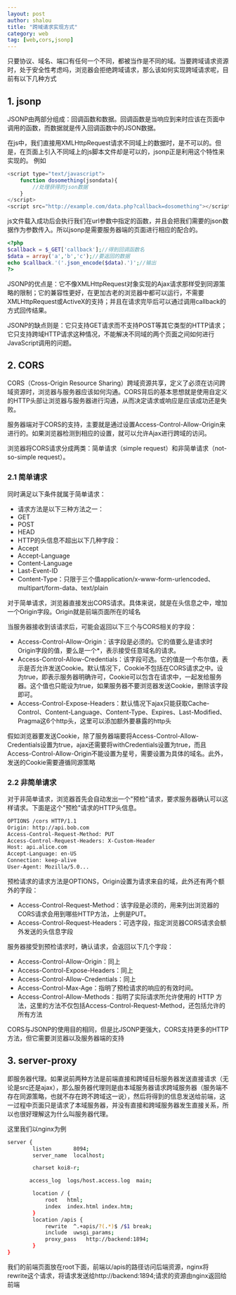 ```yaml
---
layout: post
author: shalou
title: "跨域请求实现方式" 
category: web
tag: [web,cors,jsonp]
---
```


只要协议、域名、端口有任何一个不同，都被当作是不同的域。当要跨域请求资源时，处于安全性考虑吗，浏览器会拒绝跨域请求，那么该如何实现跨域请求呢，目前有以下几种方式

## 1. jsonp
JSONP由两部分组成：回调函数和数据。回调函数是当响应到来时应该在页面中调用的函数，而数据就是传入回调函数中的JSON数据。

在js中，我们直接用XMLHttpRequest请求不同域上的数据时，是不可以的。但是，在页面上引入不同域上的js脚本文件却是可以的，jsonp正是利用这个特性来实现的。 例如

<!-- more -->

```javascript
<script type="text/javascript">
    function dosomething(jsondata){
        //处理获得的json数据
    }
</script>
<script src="http://example.com/data.php?callback=dosomething"></script>
```
js文件载入成功后会执行我们在url参数中指定的函数，并且会把我们需要的json数据作为参数传入。所以jsonp是需要服务器端的页面进行相应的配合的。

```php
<?php
$callback = $_GET['callback'];//得到回调函数名
$data = array('a','b','c');//要返回的数据
echo $callback.'('.json_encode($data).')';//输出
?>
```

JSONP的优点是：它不像XMLHttpRequest对象实现的Ajax请求那样受到同源策略的限制；它的兼容性更好，在更加古老的浏览器中都可以运行，不需要XMLHttpRequest或ActiveX的支持；并且在请求完毕后可以通过调用callback的方式回传结果。

JSONP的缺点则是：它只支持GET请求而不支持POST等其它类型的HTTP请求；它只支持跨域HTTP请求这种情况，不能解决不同域的两个页面之间如何进行JavaScript调用的问题。

## 2. CORS
CORS（Cross-Origin Resource Sharing）跨域资源共享，定义了必须在访问跨域资源时，浏览器与服务器应该如何沟通。CORS背后的基本思想就是使用自定义的HTTP头部让浏览器与服务器进行沟通，从而决定请求或响应是应该成功还是失败。

服务器端对于CORS的支持，主要就是通过设置Access-Control-Allow-Origin来进行的。如果浏览器检测到相应的设置，就可以允许Ajax进行跨域的访问。

浏览器将CORS请求分成两类：简单请求（simple request）和非简单请求（not-so-simple request）。

### 2.1 简单请求
同时满足以下条件就属于简单请求：

* 请求方法是以下三种方法之一：
 * GET
 * POST
 * HEAD
* HTTP的头信息不超出以下几种字段：
 * Accept
 * Accept-Language
 * Content-Language
 * Last-Event-ID
 * Content-Type：只限于三个值application/x-www-form-urlencoded、multipart/form-data、text/plain

对于简单请求，浏览器直接发出CORS请求。具体来说，就是在头信息之中，增加一个Origin字段。Origin就是前端页面所在的域名

当服务器接收到该请求后，可能会返回以下三个与CORS相关的字段：

* Access-Control-Allow-Origin：该字段是必须的。它的值要么是请求时Origin字段的值，要么是一个*，表示接受任意域名的请求。
* Access-Control-Allow-Credentials：该字段可选。它的值是一个布尔值，表示是否允许发送Cookie。默认情况下，Cookie不包括在CORS请求之中。设为true，即表示服务器明确许可，Cookie可以包含在请求中，一起发给服务器。这个值也只能设为true，如果服务器不要浏览器发送Cookie，删除该字段即可。
* Access-Control-Expose-Headers：默认情况下ajax只能获取Cache-Control、Content-Language、Content-Type、Expires、Last-Modified、Pragma这6个http头，这里可以添加额外要暴露的http头

假如浏览器要发送Cookie，除了服务器端要将Access-Control-Allow-Credentials设置为true，ajax还需要将withCredentials设置为true，而且Access-Control-Allow-Origin不能设置为星号，需要设置为具体的域名。此外，发送的Cookie需要遵循同源策略

### 2.2 非简单请求
对于非简单请求，浏览器首先会自动发出一个"预检"请求，要求服务器确认可以这样请求。下面是这个"预检"请求的HTTP头信息。

```bash
OPTIONS /cors HTTP/1.1
Origin: http://api.bob.com
Access-Control-Request-Method: PUT
Access-Control-Request-Headers: X-Custom-Header
Host: api.alice.com
Accept-Language: en-US
Connection: keep-alive
User-Agent: Mozilla/5.0...
```

预检请求的请求方法是OPTIONS，Origin设置为请求来自的域，此外还有两个额外的字段：

* Access-Control-Request-Method：该字段是必须的，用来列出浏览器的CORS请求会用到哪些HTTP方法，上例是PUT。
* Access-Control-Request-Headers：可选字段，指定浏览器CORS请求会额外发送的头信息字段

服务器接受到预检请求时，确认请求，会返回以下几个字段：

* Access-Control-Allow-Origin：同上
* Access-Control-Expose-Headers：同上
* Access-Control-Allow-Credentials：同上
* Access-Control-Max-Age：指明了预检请求的响应的有效时间。
* Access-Control-Allow-Methods：指明了实际请求所允许使用的 HTTP 方法，这里的方法不仅包括Access-Control-Request-Method，还包括允许的所有方法


CORS与JSONP的使用目的相同，但是比JSONP更强大，CORS支持更多的HTTP方法，但它需要浏览器以及服务器端的支持

## 3. server-proxy
即服务器代理。如果说前两种方法是前端直接和跨域目标服务器发送直接请求（无论是src还是ajax），那么服务器代理则是由本域服务器请求跨域服务器（服务端不存在同源策略，也就不存在跨不跨域这一说），然后将得到的信息发送给前端，这一过程中页面只是请求了本域服务器，并没有直接和跨域服务器发生直接关系，所以也很好理解这为什么叫服务器代理。

这里我们以nginx为例

```bash
server {
        listen       8094;
        server_name  localhost;

        charset koi8-r;

       access_log  logs/host.access.log  main;

        location / {
            root   html;
            index  index.html index.htm;
        }
        location /apis {
            rewrite  ^.+apis/?(.*)$ /$1 break;
            include  uwsgi_params;
            proxy_pass   http://backend:1894;
        }
}
```

我们的前端页面放在root下面，前端以/apis的路径访问后端资源，nginx将rewrite这个请求，将请求发送给http://backend:1894;请求的资源由nginx返回给前端



